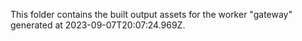 This folder contains the built output assets for the worker "gateway" generated at 2023-09-07T20:07:24.969Z.